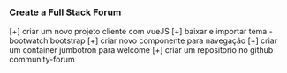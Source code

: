 ### Create a Full Stack Forum

[+] criar um novo projeto cliente com vueJS
[+] baixar e importar tema - bootwatch bootstrap
[+] criar novo componente para navegação
[+] criar um container jumbotron para welcome
[+] criar um repositorio no github community-forum